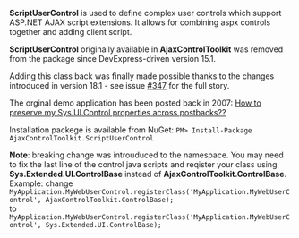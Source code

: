 **ScriptUserControl** is used to define complex user controls which support ASP.NET AJAX script extensions.
It allows for combining aspx controls together and adding client script.

**ScriptUserControl** originally available in **AjaxControlToolkit** was removed from the package since DevExpress-driven version 15.1.

Adding this class back was finally made possible thanks to the changes introduced in version 18.1 - see issue [#347](https://github.com/DevExpress/AjaxControlToolkit/pull/347) for the full story.

The orginal demo application has been posted back in 2007: [How to preserve my Sys.UI.Control properties across postbacks??](https://forums.asp.net/t/1119462.aspx?How+to+preserve+my+Sys+UI+Control+properties+across+postbacks+)

Installation packege is available from NuGet: `PM> Install-Package AjaxControlToolkit.ScriptUserControl`

**Note**: breaking change was introuduced to the namespace. You may need to fix the last line of the control java scripts and reqister your class using **Sys.Extended.UI.ControlBase** instead of **AjaxControlToolkit.ControlBase**.\
Example: change\
`MyApplication.MyWebUserControl.registerClass('MyApplication.MyWebUserControl', AjaxControlToolkit.ControlBase);`\
to\
`MyApplication.MyWebUserControl.registerClass('MyApplication.MyWebUserControl', Sys.Extended.UI.ControlBase);`